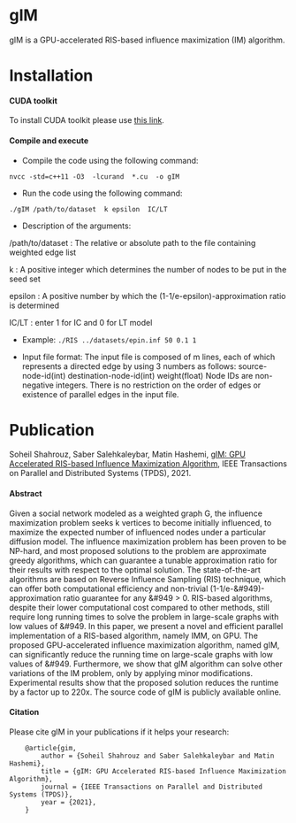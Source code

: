 # gIM
gIM is a GPU-accelerated RIS-based influence maximization (IM) algorithm.


# Installation
#### CUDA toolkit
To install CUDA toolkit please use [this link](https://developer.nvidia.com/cuda-downloads).

#### Compile and execute

* Compile the code using the following command:
 ```
 nvcc -std=c++11 -O3  -lcurand  *.cu  -o gIM
 ```
 
* Run the code using the following command:
```
./gIM /path/to/dataset  k epsilon  IC/LT
```

* Description of the arguments:

/path/to/dataset : The relative or absolute path to the file containing weighted edge list

k : A positive integer which determines the number of nodes to be put in the seed set

epsilon : A positive number by which the (1-1/e-epsilon)-approximation ratio is determined

IC/LT : enter 1 for IC and 0 for LT model

* Example:
```./RIS ../datasets/epin.inf 50 0.1 1```

* Input file format:
The input file is composed of m lines, each of which represents a directed edge by using 3 numbers as follows:
source-node-id(int) destination-node-id(int)  weight(float)
Node IDs are non-negative integers. There is no restriction on the order of edges or existence of parallel edges in the input file.

# Publication

Soheil Shahrouz, Saber Salehkaleybar, Matin Hashemi, [gIM: GPU Accelerated RIS-based Influence Maximization Algorithm](), IEEE Transactions on Parallel and Distributed Systems (TPDS), 2021.

#### Abstract
Given a social network modeled as a weighted graph G, the influence maximization problem seeks k vertices to become initially influenced, to maximize the expected number of influenced nodes under a particular diffusion model. The influence maximization problem has been proven to be NP-hard, and most proposed solutions to the problem are approximate greedy algorithms, which can guarantee a tunable approximation ratio for their results with respect to the optimal solution. The state-of-the-art algorithms are based on Reverse Influence Sampling (RIS) technique, which can offer both computational efficiency and non-trivial (1-1/e-&#949)-approximation ratio guarantee for any &#949 > 0. RIS-based algorithms, despite their lower computational cost compared to other methods, still require long running times to solve the problem in large-scale graphs with low values of &#949. In this paper, we present a novel and efficient parallel implementation of a RIS-based algorithm, namely IMM, on GPU. The proposed GPU-accelerated influence maximization algorithm, named gIM, can significantly reduce the running time on large-scale graphs with low values of &#949. Furthermore, we show that gIM algorithm can solve other variations of the IM problem, only by applying minor modifications. Experimental results show that the proposed solution reduces the runtime by a factor up to 220x. The source code of gIM is publicly available online.

#### Citation
Please cite gIM in your publications if it helps your research:
```
	@article{gim,
		author = {Soheil Shahrouz and Saber Salehkaleybar and Matin Hashemi}, 
		title = {gIM: GPU Accelerated RIS-based Influence Maximization Algorithm},
		journal = {IEEE Transactions on Parallel and Distributed Systems (TPDS)},
		year = {2021},
	}
```
